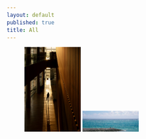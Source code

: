 ```yaml
---
layout: default
published: true
title: All
---
```

<figure class="half">
    <img src="/image/DSC3963.jpg" width="30%">
    <img src="/image/P1000110.jpg" width="30%">
</figure>
